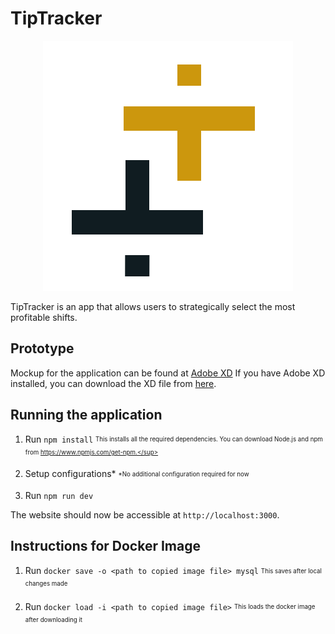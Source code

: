 # TipTracker

<p align="center">
    <img src="docs/tip-tracker-logo.png" alt="TipTracker Logo" />
</p>

TipTracker is an app that allows users to strategically select the most profitable shifts.

## Prototype
Mockup for the application can be found at [Adobe XD](https://xd.adobe.com/view/c908069f-5a1f-4986-9a9e-ffe590407367-9c5b/?fullscreen)
If you have Adobe XD installed, you can download the XD file from [here](https://github.com/JIA-0302/TipTracker/blob/main/app-docs/TipTracker.xd).

## Running the application
1. Run `npm install`
    <sub><sup>This installs all the required dependencies. You can download Node.js and npm from https://www.npmjs.com/get-npm.</sup></sub>

2. Setup configurations*
    <sub><sup>*No additional configuration required for now</sup></sub>

3. Run `npm run dev`

The website should now be accessible at `http://localhost:3000`.

## Instructions for Docker Image
1. Run `docker save -o <path to copied image file> mysql`
    <sub><sup>This saves after local changes made</sup><sub>

2. Run `docker load -i <path to copied image file>`
    <sub><sup>This loads the docker image after downloading it</sup><sub>
    
    

